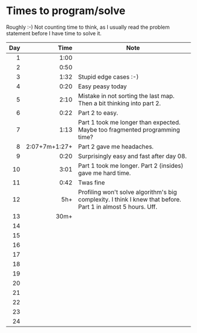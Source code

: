 # Times to program/solve

Roughly :-) Not counting time to think, as I usually read the problem statement before I have time to solve it.

| Day  	 |              Time  	 | Note 	                                                                                                        |
|---------:	|---------------------:|---------------------------------------------------------------------------------------------------------------|
|   1  	 |              1:00  	 | 	                                                                                                             |
|   2  	 |              0:50  	 | 	                                                                                                             |
|   3  	 |              1:32  	 | Stupid edge cases :-) 	                                                                                       |
|   4  	 |              0:20  	 | Easy peasy today	                                                                                             |
|   5  	 |              2:10  	 | 	Mistake in not sorting the last map. Then a bit thinking into part 2.                                        |
|   6  	 |              0:22  	 | 	Part 2 to easy.                                                                                              |
|   7  	 |              1:13  	 | 	Part 1 took me longer than expected. Maybe too fragmented programming time?                                  |
|   8  	 | 2:07+7m+1:27+      	 | 	Part 2 gave me headaches.                                                                                    |
|   9  	 |              0:20  	 | 	Surprisingly easy and fast after day 08.                                                                     |
|  10  	 |              3:01  	 | 	Part 1 took me longer. Part 2 (insides) gave me hard time.                                                   |
|  11  	 |              0:42  	 | 	Twas fine                                                                                                    |
|  12  	 |               5h+  	 | 	Profiling won't solve algorithm's big complexity. I think I knew that before. Part 1 in almost 5 hours. Uff. |
|  13  	 |              30m+  	 | 	                                                                                                             |
|  14  	 |                    	 | 	                                                                                                             |
|  15  	 |                    	 | 	                                                                                                             |
|  16  	 |                    	 | 	                                                                                                             |
|  17  	 |                    	 | 	                                                                                                             |
|  18  	 |                    	 | 	                                                                                                             |
|  19  	 |                    	 | 	                                                                                                             |
|  20  	 |                    	 | 	                                                                                                             |
|  21  	 |                    	 | 	                                                                                                             |
|  22  	 |                    	 | 	                                                                                                             |
|  23  	 |                    	 | 	                                                                                                             |
|  24  	 |                    	 | 	                                                                                                             |




